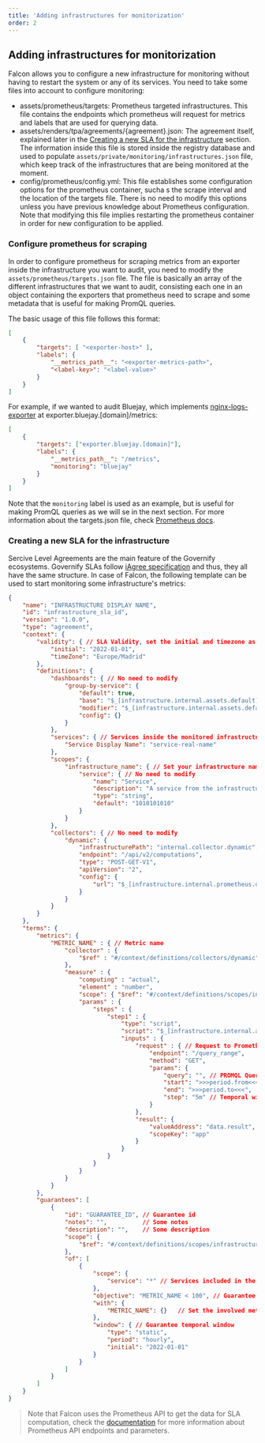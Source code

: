```yaml
---
title: 'Adding infrastructures for monitorization'
order: 2
---
```


## Adding infrastructures for monitorization
Falcon allows you to configure a new infrastructure for monitoring without having to restart the system or any of its services. You need to take some files into account to configure monitoring:
- assets/prometheus/targets: Prometheus targeted infrastructures. This file contains the endpoints which prometheus will request for metrics and labels that are used for querying data.
- assets/renders/tpa/agreements/{agreement}.json: The agreement itself, explained later in the [Creating a new SLA for the infrastructure](#creating-a-new-sla-for-the-infrastructure) section. The information inside this file is stored inside the registry database and used to populate `assets/private/monitoring/infrastructures.json` file, which keep track of the infrastructures that are being monitored at the moment.
- config/prometheus/config.yml: This file establishes some configuration options for the prometheus container, sucha s the scrape interval and the location of the targets file. There is no need to modify this options unless you have previous knowledge about Prometheus configuration. Note that modifying this file implies restarting the prometheus container in order for new configuration to be applied.


### Configure prometheus for scraping
In order to configure prometheus for scraping metrics from an exporter inside the infrastructure you want to audit, you need to modify the `assets/prometheus/targets.json` file. The file is basically an array of the different infrastructures that we want to audit, consisting each one in an object containing the exporters that prometheus need to scrape and some metadata that is useful for making PromQL queries.

The basic usage of this file follows this format:
```json
[
    {
        "targets": [ "<exporter-host>" ],
        "labels": {
            "__metrics_path__": "<exporter-metrics-path>",
            "<label-key>": "<label-value>"
        }
    }
]
```

For example, if we wanted to audit Bluejay, which implements [nginx-logs-exporter](https://www.martin-helmich.de/en/blog/monitoring-nginx.html) at exporter.bluejay.[domain]/metrics:

```json
[
    {
        "targets": ["exporter.bluejay.[domain]"],
        "labels": {
            "__metrics_path__": "/metrics",
            "monitoring": "bluejay"
        }
    }
]
```

Note that the `monitoring` label is used as an example, but is useful for making PromQL queries as we will se in the next section. For more information about the targets.json file, check [Prometheus docs](https://prometheus.io/docs/guides/file-sd/).

### Creating a new SLA for the infrastructure
Sercive Level Agreements are the main feature of the Governify ecosystems. Governify SLAs follow [iAgree specification](http://iagree.specs.governify.io/Specification/) and thus, they all have the same structure. In case of Falcon, the following template can be used to start monitoring some infrastructure's metrics:

```json
{   
    "name": "INFRASTRUCTURE DISPLAY NAME",
    "id": "infrastructure_sla_id",
    "version": "1.0.0",
    "type": "agreement",
    "context": {
        "validity": { // SLA Validity, set the initial and timezone as you wish
            "initial": "2022-01-01",
            "timeZone": "Europe/Madrid"
        },
        "definitions": {
            "dashboards": { // No need to modify
                "group-by-service": {
                    "default": true,
                    "base": "$_[infrastructure.internal.assets.default]/api/v1/public/dashboards/group-by-service/base.json",
                    "modifier": "$_[infrastructure.internal.assets.default]/api/v1/public/dashboards/group-by-service/modifier.js",
                    "config": {}
                }
            },
            "services": { // Services inside the monitored infrastructure
                "Service Display Name": "service-real-name"
            },
            "scopes": {
                "infrastructure_name": { // Set your infrastructure name here
                    "service": { // No need to modify
                        "name": "Service",
                        "description": "A service from the infrastructure",
                        "type": "string",
                        "default": "1010101010"
                    }
                }      
            },
            "collectors": { // No need to modify
                "dynamic": {
                    "infrastructurePath": "internal.collector.dynamic",
                    "endpoint": "/api/v2/computations",
                    "type": "POST-GET-V1",
                    "apiVersion": "2",
                    "config": {
                        "url": "$_[infrastructure.internal.prometheus.default]/api/v1"
                    }
                }
            }
        }
    },
    "terms": {
        "metrics": {
            "METRIC_NAME" : { // Metric name
                "collector" : {
                    "$ref" : "#/context/definitions/collectors/dynamic"
                },
                "measure" : {
                    "computing" : "actual",
                    "element" : "number",
                    "scope": { "$ref": "#/context/definitions/scopes/infrastructure_name" }, // ref to scope
                    "params" : {
                        "steps" : {
                            "step1" : {
                                "type": "script",
                                "script": "$_[infrastructure.internal.assets.default]/api/v1/public/collector/steps/request.js",
                                "inputs" : {
                                    "request" : { // Request to Prometheus API
                                        "endpoint": "/query_range",
                                        "method": "GET",
                                        "params": {
                                            "query": "", // PROMQL Query
                                            "start": ">>>period.from<<<",
                                            "end": ">>>period.to<<<",
                                            "step": "5m" // Temporal window
                                        }
                                    },
                                    "result": {
                                        "valueAddress": "data.result",
                                        "scopeKey": "app"
                                    }
                                }
                            }
                        }
                    }
                }
            }
        },
        "guarantees": [
            {
                "id": "GUARANTEE_ID", // Guarantee id
                "notes": "",          // Some notes
                "description": "",    // Some description
                "scope": {
                    "$ref": "#/context/definitions/scopes/infrastructure_name"
                },
                "of": [
                    {   
                        "scope": {
                            "service": "*" // Services included in the computation (* means all services are included)
                        },
                        "objective": "METRIC_NAME < 100", // Guarantee objective
                        "with": {
                            "METRIC_NAME": {}   // Set the involved metrics here
                        },
                        "window": { // Guarantee temporal window
                            "type": "static",
                            "period": "hourly",
                            "initial": "2022-01-01"
                        }
                    }
                ]
            }
        ]
    }
}
```

> Note that Falcon uses the Prometheus API to get the data for SLA computation, check the [documentation](https://prometheus.io/docs/prometheus/latest/querying/api/) for more information about Prometheus API endpoints and parameters.